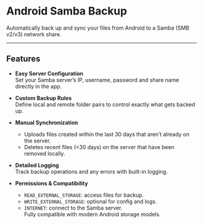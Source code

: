 # Android Samba Backup

Automatically back up and sync your files from Android to a Samba (SMB v2/v3) network share.

---

## Features

- **Easy Server Configuration**  
  Set your Samba server’s IP, username, password and share name directly in the app.

- **Custom Backup Rules**  
  Define local and remote folder pairs to control exactly what gets backed up.

- **Manual Synchronization**  
  - Uploads files created within the last 30 days that aren’t already on the server.  
  - Deletes recent files (<30 days) on the server that have been removed locally.

- **Detailed Logging**  
  Track backup operations and any errors with built-in logging.

- **Permissions & Compatibility**  
  - `READ_EXTERNAL_STORAGE`: access files for backup.  
  - `WRITE_EXTERNAL_STORAGE`: optional for config and logs.  
  - `INTERNET`: connect to the Samba server.  
  Fully compatible with modern Android storage models.
